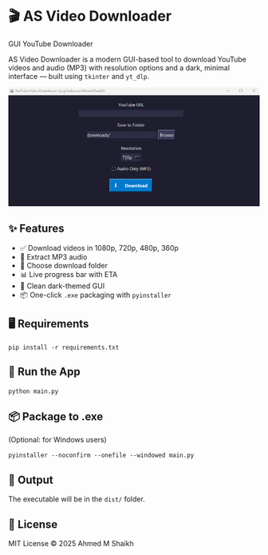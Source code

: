   <h1>🎬 AS Video Downloader</h1>
  <p><span class="badge">GUI YouTube Downloader</span></p>

  <p>
    AS Video Downloader is a modern GUI-based tool to download YouTube videos and audio (MP3)
    with resolution options and a dark, minimal interface — built using <code>tkinter</code> and <code>yt_dlp</code>.
  </p>

  <img src="https://raw.githubusercontent.com/AhmedShaikh0/AS-YouTube-Downloader/refs/heads/main/docs/1.png" alt="AS YouTube Video Downloader">

  <h2>✨ Features</h2>
  <ul>
    <li>✅ Download videos in 1080p, 720p, 480p, 360p</li>
    <li>🎵 Extract MP3 audio</li>
    <li>📁 Choose download folder</li>
    <li>📊 Live progress bar with ETA</li>
    <li>🎨 Clean dark-themed GUI</li>
    <li>📦 One-click <code>.exe</code> packaging with <code>pyinstaller</code></li>
  </ul>

  <h2>🖥 Requirements</h2>
  <pre><code>pip install -r requirements.txt</code></pre>

  <h2>🚀 Run the App</h2>
  <pre><code>python main.py</code></pre>

  <h2>📦 Package to .exe</h2>
  <p>(Optional: for Windows users)</p>
  <pre><code>pyinstaller --noconfirm --onefile --windowed main.py</code></pre>

  <h2>📂 Output</h2>
  <p>The executable will be in the <code>dist/</code> folder.</p>

  <h2>📜 License</h2>
  <p>
    MIT License © 2025 Ahmed M Shaikh
  </p>
